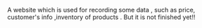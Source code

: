 A website which is used for  recording some data  , such as price, customer's info ,inventory of products . But it is not finished yet!!

